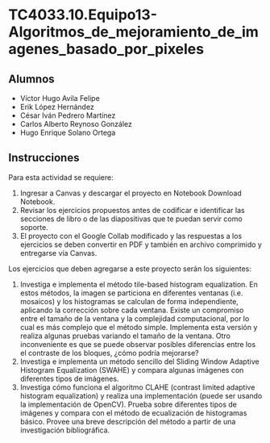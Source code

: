 # TC4033.10.Equipo13-Algoritmos_de_mejoramiento_de_imagenes_basado_por_pixeles

## Alumnos

- Víctor Hugo Avila Felipe
- Erik López Hernández
- César Iván Pedrero Martínez
- Carlos Alberto Reynoso González
- Hugo Enrique Solano Ortega

## Instrucciones

Para esta actividad se requiere:

1. Ingresar a Canvas y descargar el proyecto en Notebook Download Notebook.
2. Revisar los ejercicios propuestos antes de codificar e identificar las secciones de libro o de las diapositivas que te puedan servir como soporte.
3. El proyecto con el Google Collab modificado y las respuestas a los ejercicios se deben convertir en PDF y también en archivo comprimido y entregarse vía Canvas.

Los ejercicios que deben agregarse a este proyecto serán los siguientes:

1. Investiga e implementa el método tile-based histogram equalization. En estos métodos, la imagen se particiona en diferentes ventanas (i.e. mosaicos) y los histogramas se calculan de forma independiente, aplicando la corrección sobre cada ventana. Existe un compromiso entre el tamaño de la ventana y la complejidad computacional, por lo cual es más complejo que el método simple. Implementa esta versión y realiza algunas pruebas variando el tamaño de la ventana. Otro inconveniente es que se puede observar posibles diferencias entre los el contraste de los bloques, ¿cómo podría mejorarse?
2. Investiga e implementa un método sencillo del Sliding Window Adaptive Histogram Equalization (SWAHE) y compara algunas imágenes con diferentes tipos de imágenes.
3. Investiga cómo funciona el algoritmo CLAHE (contrast limited adaptive histogram equalization) y realiza una implementación (puede ser usando la implementación de OpenCV). Prueba sobre diferentes tipos de imágenes y compara con el método de ecualización de histogramas básico. Provee una breve descripción del método a partir de una  investigación bibliográfica.
